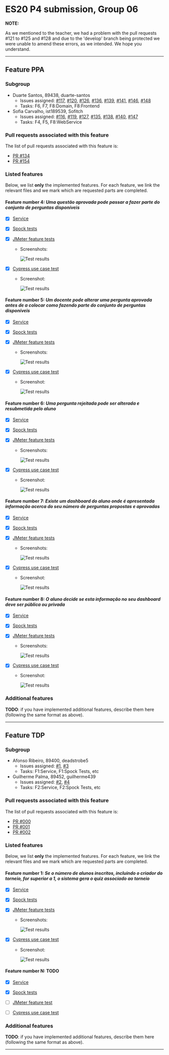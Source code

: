 # ES20 P4 submission, Group 06

**NOTE:**

As we mentioned to the teacher, we had a problem with the pull requests #121 to #125 and #128 and due to the 'develop' branch being protected we were unable to amend these errors, as we intended. We hope you understand.


---

## Feature PPA

### Subgroup

 - Duarte Santos, 89438, duarte-santos
   + Issues assigned: [#117](https://github.com/tecnico-softeng/es20al_06-project/issues/117), [#120](https://github.com/tecnico-softeng/es20al_06-project/issues/120), [#126](https://github.com/tecnico-softeng/es20al_06-project/issues/126), [#136](https://github.com/tecnico-softeng/es20al_06-project/issues/136), [#139](https://github.com/tecnico-softeng/es20al_06-project/issues/139), [#141](https://github.com/tecnico-softeng/es20al_06-project/issues/141), [#146](https://github.com/tecnico-softeng/es20al_06-project/issues/146), [#148](https://github.com/tecnico-softeng/es20al_06-project/issues/148)  
   + Tasks: F6, F7, F8:Domain, F8:Frontend
 - Sofia Carvalho, ist189539, Sofitch
   + Issues assigned: [#116](https://github.com/tecnico-softeng/es20al_06-project/issues/116), [#119](https://github.com/tecnico-softeng/es20al_06-project/issues/119), [#127](https://github.com/tecnico-softeng/es20al_06-project/issues/127), [#135](https://github.com/tecnico-softeng/es20al_06-project/issues/135), [#138](https://github.com/tecnico-softeng/es20al_06-project/issues/138), [#140](https://github.com/tecnico-softeng/es20al_06-project/issues/140), [#147](https://github.com/tecnico-softeng/es20al_06-project/issues/147)
   + Tasks: F4, F5, F8:WebService
 
### Pull requests associated with this feature

The list of pull requests associated with this feature is:

 - [PR #134](https://github.com/tecnico-softeng/es20al_06-project/pull/134)
 - [PR #154](https://github.com/tecnico-softeng/es20al_06-project/pull/154)


### Listed features

Below, we list **only** the implemented features. For each feature, we link the relevant files and we mark which are requested parts are completed.

#### Feature number 4: _Uma questão aprovada pode passar a fazer parte do conjunto de perguntas disponíveis_

 - [x] [Service](https://github.com/tecnico-softeng/es20al_06-project/blob/P4/backend/src/main/java/pt/ulisboa/tecnico/socialsoftware/tutor/student_question/StudentQuestionService.java#L171)
 - [x] [Spock tests](https://github.com/tecnico-softeng/es20al_06-project/blob/P4/backend/src/test/groovy/pt/ulisboa/tecnico/socialsoftware/tutor/student_question/service/MakeStudentQuestionAvailableServiceSpockTest.groovy)
 - [x] [JMeter feature tests](https://github.com/tecnico-softeng/es20al_06-project/blob/P4/backend/jmeter/studentQuestion/WSMakeStudentQuestionAvailableTest.jmx)
   + Screenshots:
      
     ![Test results](P4_images/ppa_jmeter_f4.png)
     
 - [x] [Cypress use case test](https://github.com/tecnico-softeng/es20al_06-project/blob/P4/frontend/tests/e2e/specs/studentQuestion/makeStudentQuestionAvailable.js)
   + Screenshot: 
   
     ![Test results](P4_images/ppa_cypress_f4.png)

#### Feature number 5: _Um docente pode alterar uma pergunta aprovada antes de a colocar como fazendo parte do conjunto de perguntas disponíveis_

 - [x] [Service](https://github.com/tecnico-softeng/es20al_06-project/blob/P4/backend/src/main/java/pt/ulisboa/tecnico/socialsoftware/tutor/student_question/StudentQuestionService.java#L201)
 - [x] [Spock tests](https://github.com/tecnico-softeng/es20al_06-project/blob/P4/backend/src/test/groovy/pt/ulisboa/tecnico/socialsoftware/tutor/student_question/service/EditApprovedStudentQuestionServiceSpockTest.groovy)
 - [x] [JMeter feature tests](https://github.com/tecnico-softeng/es20al_06-project/blob/P4/backend/jmeter/studentQuestion/WSEditStudentQuestionAsTeacherTest.jmx)
   + Screenshots:
      
     ![Test results](P4_images/ppa_jmeter_f5.png)
     
 - [x] [Cypress use case test](https://github.com/tecnico-softeng/es20al_06-project/blob/P4/frontend/tests/e2e/specs/studentQuestion/editStudentQuestionAsTeacher.js)
   + Screenshot: 
   
     ![Test results](P4_images/ppa_cypress_f5.png)
     
#### Feature number 6: _Uma pergunta rejeitada pode ser alterada e resubmetida pelo aluno_

  - [x] [Service](https://github.com/tecnico-softeng/es20al_06-project/blob/P4/backend/src/main/java/pt/ulisboa/tecnico/socialsoftware/tutor/student_question/StudentQuestionService.java#L189)
  - [x] [Spock tests](https://github.com/tecnico-softeng/es20al_06-project/blob/P4/backend/src/test/groovy/pt/ulisboa/tecnico/socialsoftware/tutor/student_question/service/EditRejectedStudentQuestionServiceSpockTest.groovy)
  - [x] [JMeter feature tests](https://github.com/tecnico-softeng/es20al_06-project/blob/P4/backend/jmeter/studentQuestion/WSEditStudentQuestionAsStudentTest.jmx)
    + Screenshots:
      
      ![Test results](P4_images/ppa_jmeter_f6.png)
     
  - [x] [Cypress use case test](https://github.com/tecnico-softeng/es20al_06-project/blob/P4/frontend/tests/e2e/specs/studentQuestion/editStudentQuestion.js)
    + Screenshot: 
   
      ![Test results](P4_images/ppa_cypress_f6.png)

#### Feature number 7: _Existe um dashboard do aluno onde é apresentada informação acerca do seu número de perguntas propostas e aprovadas_

 - [x] [Service](https://github.com/tecnico-softeng/es20al_06-project/blob/P4/backend/src/main/java/pt/ulisboa/tecnico/socialsoftware/tutor/student_question/StudentQuestionService.java#L213)
 - [x] [Spock tests](https://github.com/tecnico-softeng/es20al_06-project/blob/P4/backend/src/test/groovy/pt/ulisboa/tecnico/socialsoftware/tutor/student_question/service/GetSQDashboardServiceSpockTest.groovy)
 - [x] [JMeter feature tests](https://github.com/tecnico-softeng/es20al_06-project/blob/P4/backend/jmeter/studentQuestion/WSGetSQDashboardTest.jmx)
   + Screenshots:
      
     ![Test results](P4_images/ppa_jmeter_f7.png)
     
 - [x] [Cypress use case test](https://github.com/tecnico-softeng/es20al_06-project/blob/P4/frontend/tests/e2e/specs/studentQuestion/dashboardStudentQuestion.js)
   + Screenshot: 
   
     ![Test results](P4_images/ppa_cypress_f7.png)

#### Feature number 8: _O aluno decide se esta informação no seu dashboard deve ser pública ou privada_

 - [x] [Service](https://github.com/tecnico-softeng/es20al_06-project/blob/P4/backend/src/main/java/pt/ulisboa/tecnico/socialsoftware/tutor/student_question/StudentQuestionService.java#L232)
 - [x] [Spock tests](https://github.com/tecnico-softeng/es20al_06-project/blob/P4/backend/src/test/groovy/pt/ulisboa/tecnico/socialsoftware/tutor/student_question/service/ChangeSQDashboardPrivacyServiceSpockTest.groovy)
 - [x] [JMeter feature tests](https://github.com/tecnico-softeng/es20al_06-project/blob/P4/backend/jmeter/studentQuestion/WSChangeSQDashboardPrivacyTest.jmx)
   + Screenshots:
      
     ![Test results](P4_images/ppa_jmeter_f8.png)
     
 - [x] [Cypress use case test](https://github.com/tecnico-softeng/es20al_06-project/blob/P4/frontend/tests/e2e/specs/studentQuestion/changeSQDashboardPrivacy.js)
   + Screenshot: 
   
     ![Test results](P4_images/ppa_cypress_f8.png)

### Additional features

**TODO**: if you have implemented additional features, describe them here (following the same format as above).


---

## Feature TDP

### Subgroup

 - Afonso Ribeiro, 89400, deadstrobe5
   + Issues assigned: [#1](https://github.com), [#3](https://github.com)
   + Tasks: F1:Service, F1:Spock Tests, etc
 - Guilherme Palma, 89452, guilherme439
   + Issues assigned: [#2](https://github.com), [#4](https://github.com)
   + Tasks: F2:Service, F2:Spock Tests, etc
 
### Pull requests associated with this feature

The list of pull requests associated with this feature is:

 - [PR #000](https://github.com)
 - [PR #001](https://github.com)
 - [PR #002](https://github.com)


### Listed features

Below, we list **only** the implemented features. For each feature, we link the relevant files and we mark which are requested parts are completed.

#### Feature number 1: _Se o número de alunos inscritos, incluindo o criador do torneio, for superior a 1, o sistema gera o quiz associado ao torneio_

 - [x] [Service](https://github.com)
 - [x] [Spock tests](https://github.com)
 - [x] [JMeter feature tests](https://github.com)
   + Screenshots:
      
     ![Test results](https://raw.githubusercontent.com/tecnico-softeng/templates/master/sprints/p2-images/jmeter_create_1.png)
     
 - [x] [Cypress use case test](https://github.com)
   + Screenshot: 
   
     ![Test results](https://raw.githubusercontent.com/tecnico-softeng/templates/master/sprints/p3-images/cypress_results.png)

#### Feature number N: **TODO**

 - [x] [Service](https://github.com)
 - [x] [Spock tests](https://github.com)
 - [ ] [JMeter feature test](https://github.com)
 - [ ] [Cypress use case test](https://github.com)


### Additional features

**TODO**: if you have implemented additional features, describe them here (following the same format as above).


---
